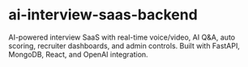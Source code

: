 # ai-interview-saas-backend
AI-powered interview SaaS with real-time voice/video, AI Q&amp;A, auto scoring, recruiter dashboards, and admin controls. Built with FastAPI, MongoDB, React, and OpenAI integration.
